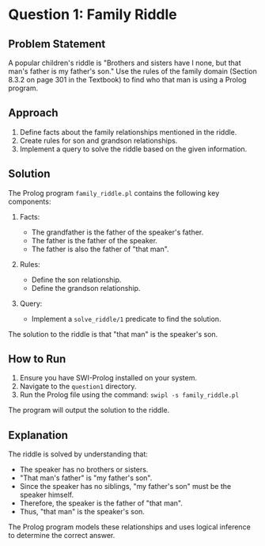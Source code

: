 # Question 1: Family Riddle

## Problem Statement

A popular children's riddle is "Brothers and sisters have I none, but that man's father is my father's son." Use the rules of the family domain (Section 8.3.2 on page 301 in the Textbook) to find who that man is using a Prolog program.

## Approach

1. Define facts about the family relationships mentioned in the riddle.
2. Create rules for son and grandson relationships.
3. Implement a query to solve the riddle based on the given information.

## Solution

The Prolog program `family_riddle.pl` contains the following key components:

1. Facts:

   - The grandfather is the father of the speaker's father.
   - The father is the father of the speaker.
   - The father is also the father of "that man".

2. Rules:

   - Define the son relationship.
   - Define the grandson relationship.

3. Query:
   - Implement a `solve_riddle/1` predicate to find the solution.

The solution to the riddle is that "that man" is the speaker's son.

## How to Run

1. Ensure you have SWI-Prolog installed on your system.
2. Navigate to the `question1` directory.
3. Run the Prolog file using the command: `swipl -s family_riddle.pl`

The program will output the solution to the riddle.

## Explanation

The riddle is solved by understanding that:

- The speaker has no brothers or sisters.
- "That man's father" is "my father's son".
- Since the speaker has no siblings, "my father's son" must be the speaker himself.
- Therefore, the speaker is the father of "that man".
- Thus, "that man" is the speaker's son.

The Prolog program models these relationships and uses logical inference to determine the correct answer.
